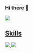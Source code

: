 ### Hi there 👋

<a href="pcar530@gmail.com" target="_blank"><img src="https://img.shields.io/badge/Accenture-A100FF?style=flat-square&logo=Accenture&logoColor=white"/>
  
## Skills 
<img src="https://img.shields.io/badge/Python-000000?stype=flat-square&logo=Python&logoColor=3776AB"/>
<img src="https://img.shields.io/badge/TensorFlow-000000?stype=flat-square&logo=TensorFlow&logoColor=FF6F00"/>
